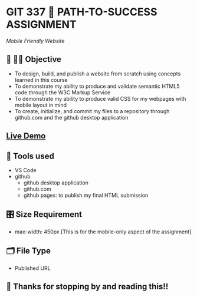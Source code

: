 # GIT 337 🪫 PATH-TO-SUCCESS ASSIGNMENT
<em>Mobile Friendly Website</em>

## 🧠 🧑‍💻 Objective
- To design, build, and publish a website from scratch using concepts learned in this course
- To demonstrate my ability to produce and validate semantic HTML5 code through the W3C Markup Service
- To demonstrate my ability to produce valid CSS for my webpages with mobile layout in mind
- To create, initialize, and commit my files to a repository through github.com and the github desktop application

## [Live Demo](https://ventura-christian.github.io/PATH-TO-SUCCESS/)

## 📐 Tools used
- VS Code
- github
    - github desktop application
    - github.com
    - github pages: to publish my final HTML submission

## 🎛️ Size Requirement
- max-width: 450px [This is for the mobile-only aspect of the assignment]

## 🗂️ File Type
- Published URL

## 🫡 Thanks for stopping by and reading this!!
